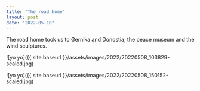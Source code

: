```yaml
---
title: "The road home"
layout: post
date: "2022-05-10"
---
```


The road home took us to Gernika and Donostia, the peace museum and the wind sculptures.

![yo yo]({{ site.baseurl }}/assets/images/2022/20220508_103829-scaled.jpg)

![yo yo]({{ site.baseurl }}/assets/images/2022/20220508_150152-scaled.jpg)
